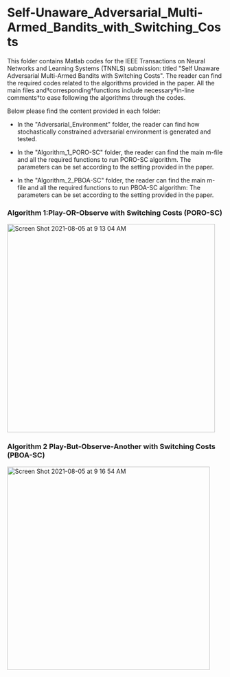 # Self-Unaware_Adversarial_Multi-Armed_Bandits_with_Switching_Costs

This folder contains Matlab codes for the IEEE Transactions on Neural 
Networks and Learning Systems (TNNLS) submission: 
titled "Self Unaware Adversarial Multi-Armed Bandits with Switching Costs". 
The reader can find the required codes related to the algorithms provided in the paper. All the main 
files and†corresponding†functions include necessary†in-line comments†to 
ease following the algorithms through the codes. 

Below please find the content provided in each folder:

- In the "Adversarial_Environment" folder, the reader can find how 
stochastically constrained adversarial environment is generated and 
tested. 

- In the "Algorithm_1_PORO-SC" folder, the reader can find the main 
m-file and all the required functions to run PORO-SC algorithm. The 
parameters can be set according to the setting provided in the paper. 

- In the "Algorithm_2_PBOA-SC" folder, the reader can find the main 
m-file and all the required functions to run PBOA-SC algorithm: The 
parameters can be set according to the setting provided in the paper. 

### Algorithm 1:Play-OR-Observe with Switching Costs (PORO-SC)

<img width="484" alt="Screen Shot 2021-08-05 at 9 13 04 AM" src="https://user-images.githubusercontent.com/75192031/128355829-f8b31cea-761c-471c-a406-64adc239ec67.png">

### Algorithm 2 Play-But-Observe-Another with Switching Costs (PBOA-SC)

<img width="472" alt="Screen Shot 2021-08-05 at 9 16 54 AM" src="https://user-images.githubusercontent.com/75192031/128356294-1d67aed9-69d5-4aa2-a8d0-949a4c69520d.png">
